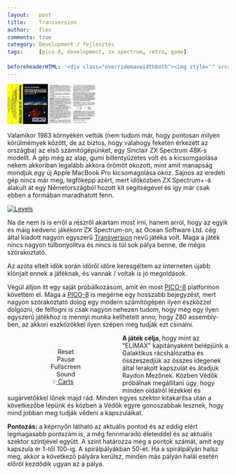 ```yaml
---
layout:   post
title:    Transversion
author:   flex
comments: true
category: Development / fejlesztés
tags:     [pico-8, development, zx spectrum, retro, game]

beforeheaderHTML: '<div class="overridemaxwidthboth"><img style="" src="images/transversion//zx_spectrum.png"></div>'
---
```


<div class="rightbox" style="width:40%;"><a href="http://www.top80sgames.com/site/content/transversion"><img class="shadow" src="images/transversion/transversion_tape_cover.jpg" alt="Original Transversion tape cover"></a></div>

<span class="initial">V</span>alamikor 1983 környékén vettük (nem tudom már, hogy pontosan milyen körülmémyek között, de az biztos, hogy valahogy feketén érkezett az országba) az első számítógépünket, egy Sinclair ZX Spectrum 48K-s modellt. A gép még az alap, gumi billentyűzetes volt és a kicsomgaolása nekem akkoriban legalább akkora örömöt okozott, mint amit manapság mondjuk egy új Apple MacBook Pro kicsomagolása okoz. Sajnos az eredeti gép nincs már meg, legfőképp azért, mert időközben ZX Spectrum+-á alakult át egy Németországból hozott kit segítségével és így már csak ebben a formában maradhatott fenn.

<div class="rightbox" style="width:20%;"><a href="https://spectrumcomputing.co.uk/index.php?cat=96&id=5383"><img class="shadow" src="https://ia600604.us.archive.org/zipview.php?zip=/1/items/World_of_Spectrum_June_2017_Mirror/World%20of%20Spectrum%20June%202017%20Mirror.zip&file=World%20of%20Spectrum%20June%202017%20Mirror/sinclair/games-maps/t/Transversion.png" alt="Levels"></a></div>

Na de nem is is erről a részről akartam most írni, hanem arról, hogy az egyik és máig kedvenc jákékom ZX Spectrum-on, az Ocean Software Ltd. cég által kiadott nagyon egyszerű [Transversion](https://spectrumcomputing.co.uk/index.php?cat=96&id=5383) nevű játéka volt. Maga a játék nincs nagyon túlbonyolítva és nincs is túl sok pálya benne, de mégis szórakoztató. 

Az azóta eltelt idők során időről időre keresgéltem az interneten újabb klónjait ennek a játéknak, és vannak / voltak is jó megoldások.

Végül álljon itt egy saját próbálkozásom, amit én most [PICO-8](https://www.lexaloffle.com/pico-8.php) platformon követtem el. Maga a [PICO-8](https://www.lexaloffle.com/pico-8.php) is megérne egy hosszabb bejegyzést, mert nagyon szórakoztató dolog egy modern számítógépen ilyen eszközzel dolgozni, de felfogni is csak nagyon nehezen tudom, hogy még egy ilyen egyszerű játékhoz is mennyi munka kellhetett anno, hogy Z80 assembly-ben, az akkori eszközökkel ilyen szépen meg tudják ezt csinálni.

<div class="shadow" style="width: 50%; margin-bottom: .5em; margin-right: .7em; float: left;">

<canvas class="emscripten" id="canvas" oncontextmenu="event.preventDefault()"></canvas>

<script type="text/javascript">
	var canvas = document.getElementById( "canvas" );
	canvas.width = window.innerWidth;
	canvas.height = window.innerHeight;

	// show Emscripten environment where the canvas is
	// arguments are passed to PICO-8
	
	var Module = {};
	Module.canvas = canvas;
	
	/*
		// When pico8_buttons is defined, PICO-8 takes each int to be a live bitfield
		// representing the state of each player's buttons
		
		var pico8_buttons = [0, 0, 0, 0, 0, 0, 0, 0]; // max 8 players
		pico8_buttons[0] = 2 | 16; // example: player 0, RIGHT and Z held down
		
		// when pico8_gpio is defined, reading and writing to gpio pins will
		// read and write to these values
		var pico8_gpio = new Array(128);
	*/

</script>

<script async type="text/javascript" src="js/transversion.js"></script>
  
<script>
	// key blocker. prevent cursor keys from scrolling page while playing cart.
	
	function onKeyDown_blocker(event) {
		event = event || window.event;
		var o = document.activeElement;
		if ( !o || o == document.body || o.tagName == "canvas" )
		{
			if ( [32, 37, 38, 39, 40].indexOf( event.keyCode ) > -1 )
			{
				if ( event.preventDefault ) event.preventDefault();
			}
		}
	}

	document.addEventListener( 'keydown', onKeyDown_blocker, false );

</script>

<br>

<center>

<div class="pico8_el" onclick="Module.pico8Reset();"><img style="width: 10px;" src="data:image/png;base64,iVBORw0KGgoAAAANSUhEUgAAABgAAAAYCAYAAADgdz34AAAAaklEQVR4Ae2dOwoAMQhE15A+rfc/3bZ7AlMnQfywCkKsfcgMM9ZP+QHtIn0vLeBAFduiFdQ/0DmvtR5LXJ6CPSXe2ZXcFNlTxFbemKrbZPs35XogeS9xeQr+anT6LzoOwEDwZJ7jwhXUnwkTTiDQ2Ja34AAAABB0RVh0TG9kZVBORwAyMDExMDIyMeNZtsEAAAAASUVORK5CYII=" alt="Reset" />
Reset</div>

<div class="pico8_el" onclick="Module.pico8TogglePaused();"><img style="width: 10px;" src="data:image/png;base64,iVBORw0KGgoAAAANSUhEUgAAABgAAAAYCAYAAADgdz34AAAAPUlEQVR4Ae3doQ0AIAxEUWABLPtPh2WCq26DwFSU/JPNT166QSu/Hg86W9dwLte+diP7AwAAAAAAgD+A+jM2ZAgo84I0PgAAABB0RVh0TG9kZVBORwAyMDExMDIyMeNZtsEAAAAASUVORK5CYII=" alt="Pause" />
Pause</div>

<div class="pico8_el" onclick="Module.requestFullScreen(true, false);"><img style="width: 10px;"  src="data:image/png;base64,iVBORw0KGgoAAAANSUhEUgAAABgAAAAYCAYAAADgdz34AAAAaklEQVR4Ae2dsQ1AIQhExfze1v2ns3UCrfgFhmgUUAoGgHscp21wX9BqaZoDojbB96OkDJKNcTN2BHTyYNYmoT2BlPL7BKgcPfHjAVXKKadkHOn9K1r16N0czN6a95N8mnA7Aq2fTZ3Af3UKmCSMazL8HwAAABB0RVh0TG9kZVBORwAyMDExMDIyMeNZtsEAAAAASUVORK5CYII=" alt="Fullscreen" />
Fullscreen</div>

<div class="pico8_el" onclick="Module.pico8ToggleSound();"><img style="width: 10px;" src="data:image/png;base64,iVBORw0KGgoAAAANSUhEUgAAABgAAAAYCAYAAADgdz34AAAAXklEQVR4Ae2doQ4AIQxD4YLH8v9fh+ULhjpxxSwLg2uyapr1JRu1iV5Z+1BGl4+xNpX38SYo2uRvYiT5LwEmt+ocgXVLrhPEgBiw8Q5w7/kueSkK+D2tJO4E/I3GrwkqQCBabEj/4QAAABB0RVh0TG9kZVBORwAyMDExMDIyMeNZtsEAAAAASUVORK5CYII=" alt="Toggle Sound" />
Sound</div>

<div class="pico8_el"><a target="_new" href="http://www.lexaloffle.com/bbs/?cat=7&sub=2"><img style="width: 10px;" src="data:image/png;base64,iVBORw0KGgoAAAANSUhEUgAAABgAAAAYCAYAAADgdz34AAAAlElEQVR4Ae2dMQ5FQBCGh6jcwAkkateg3DiAa+iQUGqVKi95FQfAJRQOoHeBUf8JyQqKjZ1uMzuz2e/LTE3KhyF7kSlgLOykas23f6D+A9Yp84aAOYU15pcJnfji0Il2ID8HzC4y38ZrnfIBGxeRoR3c3EWrACdsV5BOsx7OSRnrOXh4F5HzA6bevwUn8wlz7eCDsQM99B3ks0s/4QAAABB0RVh0TG9kZVBORwAyMDExMDIyMeNZtsEAAAAASUVORK5CYII=" alt="More Carts"/>
Carts</a></div>

</center>

</div>

**A játék célja**, hogy mint az "ELIMAX" kapitányaként belépjünk a Galaktikus rácshálózatba és összeszedjük az összes idegenek által lerakott kapszulát és átadjuk Raydon Mezőnek. Közben Védők próbálnak megállítani úgy, hogy minden oldalról lézekkel és sugárvetőkkel lőnek majd rád. Minden egyes szektor kitakarítsa után a következőbe lépünk és közben a Védők egyre gonoszabbak lesznek, hogy mind jobban meg tudják védeni a kapszuláikat.

**Pontozás:** a képrnyőn látható az aktuális pontod és az eddig elért legmagasabb pontszám is, a még fennmaradó életeiddel és az aktuális szektor szintjével együtt. A szint határozza meg a pontok számát, amit egy kapszula ér 1-től 100-ig. A spirálpályákban 50-et. Ha a spirálpályán halsz meg, akkor a következő pályára kerülsz, minden más pályán halál esetén előről kezdődik ugyan az a pálya.